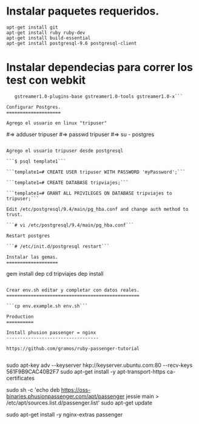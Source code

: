 Instalar paquetes requeridos.
==============================

```
apt-get install git
apt-get install ruby ruby-dev
apt-get install build-essential
apt-get install postgresql-9.6 postgresql-client
```

Instalar dependecias para correr los test con webkit
=====================================================

```apt-get install qt5-default libqt5webkit5-dev \
   gstreamer1.0-plugins-base gstreamer1.0-tools gstreamer1.0-x```

Configurar Postgres.
====================

Agrego el usuario en linux "tripuser"

```
#=>  adduser tripuser
#=> passwd tripuser
#=> su - postgres
```

Agrego el usuario tripuser desde postgresql

```$ psql template1```

```template1=# CREATE USER tripuser WITH PASSWORD 'myPassword';```

```template1=# CREATE DATABASE tripviajes;```

```template1=# GRANT ALL PRIVILEGES ON DATABASE tripviajes to tripuser;```

Edit /etc/postgresql/9.4/main/pg_hba.conf and change auth method to trust.

```# vi /etc/postgresql/9.4/main/pg_hba.conf```

Restart postgres

```# /etc/init.d/postgresql restart```

Instalar las gemas.
===================

```
gem install dep
cd tripviajes
dep install
```

Crear env.sh editar y completar con datos reales.
=================================================

```cp env.example.sh env.sh```

Production
==========

Install phusion passenger = nginx
----------------------------------

https://github.com/gramos/ruby-passenger-tutorial


```
sudo apt-key adv --keyserver hkp://keyserver.ubuntu.com:80 --recv-keys 561F9B9CAC40B2F7
sudo apt-get install -y apt-transport-https ca-certificates

sudo sh -c 'echo deb https://oss-binaries.phusionpassenger.com/apt/passenger jessie main > /etc/apt/sources.list.d/passenger.list'
sudo apt-get update

sudo apt-get install -y nginx-extras passenger
```
